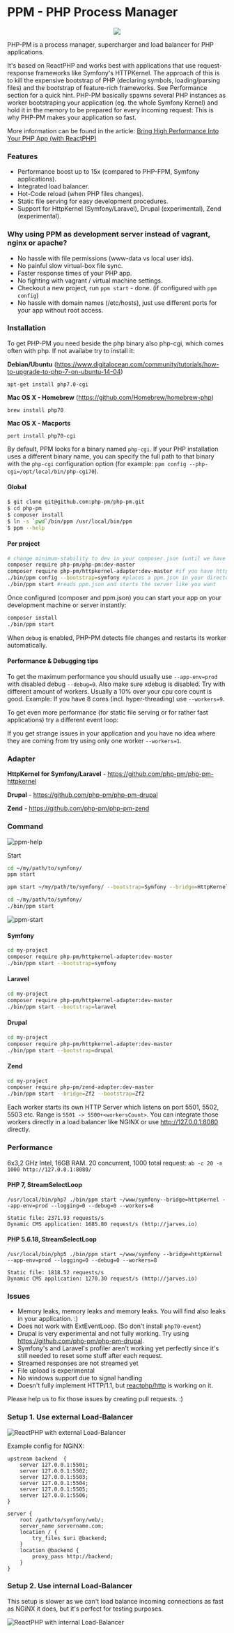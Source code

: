 PPM - PHP Process Manager
====================================================

<p align="center">
<img src="https://avatars3.githubusercontent.com/u/11821812?v=3&s=200" />
</p>

PHP-PM is a process manager, supercharger and load balancer for PHP applications.

It's based on ReactPHP and works best with applications that use request-response frameworks like Symfony's HTTPKernel.
The approach of this is to kill the expensive bootstrap of PHP (declaring symbols, loading/parsing files) and the bootstrap of feature-rich frameworks. See Performance section for a quick hint.
PHP-PM basically spawns several PHP instances as worker bootstraping your application (eg. the whole Symfony Kernel) and hold it in the memory to be prepared for every
incoming request: This is why PHP-PM makes your application so fast.
 

More information can be found in the article: [Bring High Performance Into Your PHP App (with ReactPHP)](http://marcjschmidt.de/blog/2014/02/08/php-high-performance.html)


### Features

* Performance boost up to 15x (compared to PHP-FPM, Symfony applications).
* Integrated load balancer.
* Hot-Code reload (when PHP files changes).
* Static file serving for easy development procedures.
* Support for HttpKernel (Symfony/Laravel), Drupal (experimental), Zend (experimental).

### Why using PPM as development server instead of vagrant, nginx or apache?

* No hassle with file permissions (www-data vs local user ids).
* No painful slow virtual-box file sync.
* Faster response times of your PHP app.
* No fighting with vagrant / virtual machine settings. 
* Checkout a new project, run `ppm start` - done. (if configured with `ppm config`)
* No hassle with domain names (/etc/hosts), just use different ports for your app without root access.

### Installation

To get PHP-PM you need beside the php binary also php-cgi, which comes often with php. If not availabe try to install it:

**Debian/Ubuntu** (https://www.digitalocean.com/community/tutorials/how-to-upgrade-to-php-7-on-ubuntu-14-04)

`apt-get install php7.0-cgi`

**Mac OS X - Homebrew** (https://github.com/Homebrew/homebrew-php)

`brew install php70`

**Mac OS X - Macports**

`port install php70-cgi`

By default, PPM looks for a binary named `php-cgi`. If your PHP installation uses
a different binary name, you can specify the full path to that binary with the `php-cgi`
configuration option (for example: `ppm config --php-cgi=/opt/local/bin/php-cgi70`).

#### Global

```bash
$ git clone git@github.com:php-pm/php-pm.git
$ cd php-pm
$ composer install
$ ln -s `pwd`/bin/ppm /usr/local/bin/ppm
$ ppm --help
```

#### Per project

```bash
# change minimum-stability to dev in your composer.json (until we have a version tagged): "minimum-stability": "dev"
composer require php-pm/php-pm:dev-master
composer require php-pm/httpkernel-adapter:dev-master #if you have httpkernel (laravel, symfony)
./bin/ppm config --bootstrap=symfony #places a ppm.json in your directory
./bin/ppm start #reads ppm.json and starts the server like you want
```

Once configured (composer and ppm.json) you can start your app on your development machine or server instantly:

```bash
composer install
./bin/ppm start
```

When `debug` is enabled, PHP-PM detects file changes and restarts its worker automatically.

#### Performance & Debugging tips

To get the maximum performance you should usually use `--app-env=prod` with disabled
debug `--debug=0`. Also make sure xdebug is disabled. Try with different amount of workers.
Usually a 10% over your cpu core count is good. Example: If you have 8 cores (incl. hyper-threading) use `--workers=9`.

To get even more performance (for static file serving or for rather fast applications) try a different event loop:


If you get strange issues in your application and you have no idea where they are coming from try
using only one worker `--workers=1`. 

### Adapter

**HttpKernel for Symfony/Laravel** - https://github.com/php-pm/php-pm-httpkernel

**Drupal** - https://github.com/php-pm/php-pm-drupal

**Zend** - https://github.com/php-pm/php-pm-zend

### Command

![ppm-help](https://dl.dropboxusercontent.com/u/54069263/ppm-github/help-screenshot.png)

Start

```bash
cd ~/my/path/to/symfony/
ppm start

ppm start ~/my/path/to/symfony/ --bootstrap=Symfony --bridge=HttpKernel

cd ~/my/path/to/symfony/
./bin/ppm start
```

![ppm-start](https://dl.dropboxusercontent.com/u/54069263/ppm-github/start-command.png)

#### Symfony

```bash
cd my-project
composer require php-pm/httpkernel-adapter:dev-master
./bin/ppm start --bootstrap=symfony
```

#### Laravel

```bash
cd my-project
composer require php-pm/httpkernel-adapter:dev-master
./bin/ppm start --bootstrap=laravel
```

#### Drupal

```bash
cd my-project
composer require php-pm/httpkernel-adapter:dev-master
./bin/ppm start --bootstrap=drupal
```

#### Zend

```bash
cd my-project
composer require php-pm/zend-adapter:dev-master
./bin/ppm start --bridge=Zf2 --bootstrap=Zf2
```

Each worker starts its own HTTP Server which listens on port 5501, 5502, 5503 etc. Range is `5501 -> 5500+<workersCount>`.
You can integrate those workers directly in a load balancer like NGINX or use http://127.0.0.1:8080 directly.

### Performance

6x3,2 GHz Intel, 16GB RAM. 20 concurrent, 1000 total request: `ab -c 20 -n 1000 http://127.0.0.1:8080/`

#### PHP 7, StreamSelectLoop

```
/usr/local/bin/php7 ./bin/ppm start ~/www/symfony--bridge=httpKernel --app-env=prod --logging=0 --debug=0 --workers=8

Static file: 2371.93 requests/s
Dynamic CMS application: 1685.80 request/s (http://jarves.io)
```

#### PHP 5.6.18, StreamSelectLoop

```
/usr/local/bin/php5 ./bin/ppm start ~/www/symfony --bridge=httpKernel --app-env=prod --logging=0 --debug=0 --workers=8

Static file: 1818.52 requests/s
Dynamic CMS application: 1270.30 request/s (http://jarves.io)
```

### Issues

* Memory leaks, memory leaks and memory leaks. You will find also leaks in your application. :)
* Does not work with ExtEventLoop. (So don't install `php70-event`)
* Drupal is very experimental and not fully working. Try using https://github.com/php-pm/php-pm-drupal.
* Symfony's and Laravel's profiler aren't working yet perfectly since it's still needed to reset some stuff after each request.
* Streamed responses are not streamed yet
* File upload is experimental
* No windows support due to signal handling
* Doesn't fully implement HTTP/1.1, but [reactphp/http](https://github.com/reactphp/http) is working on it.

Please help us to fix those issues by creating pull requests. :)

### Setup 1. Use external Load-Balancer

![ReactPHP with external Load-Balancer](doc/reactphp-external-balancer.jpg)

Example config for NGiNX:

```nginx
upstream backend  {
    server 127.0.0.1:5501;
    server 127.0.0.1:5502;
    server 127.0.0.1:5503;
    server 127.0.0.1:5504;
    server 127.0.0.1:5505;
    server 127.0.0.1:5506;
}

server {
    root /path/to/symfony/web/;
    server_name servername.com;
    location / {
        try_files $uri @backend;
    }
    location @backend {
        proxy_pass http://backend;
    }
}
```

### Setup 2. Use internal Load-Balancer

This setup is slower as we can't load balance incoming connections as fast as NGiNX it does,
but it's perfect for testing purposes.

![ReactPHP with internal Load-Balancer](doc/reactphp-internal-balancer.jpg)
